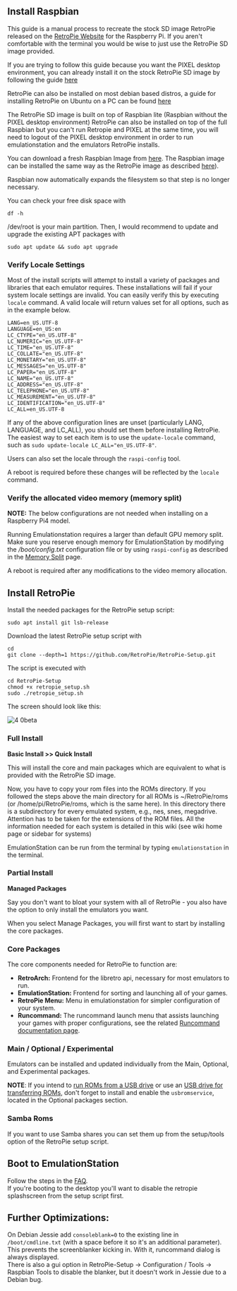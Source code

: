 ## Install Raspbian

This guide is a manual process to recreate the stock SD image RetroPie released on the [RetroPie Website](https://retropie.org.uk/download/) for the Raspberry Pi. If you aren't comfortable with the terminal you would be wise to just use the RetroPie SD image provided. 

If you are trying to follow this guide because you want the PIXEL desktop environment, you can already install it on the stock RetroPie SD image by following the guide [here](FAQ#where-did-the-desktop-go)

RetroPie can also be installed on most debian based distros, a guide for installing RetroPie on Ubuntu on a PC can be found [here](Debian)

The RetroPie SD image is built on top of Raspbian lite (Raspbian without the PIXEL desktop environment) RetroPie can also be installed on top of the full Raspbian but you can't run Retropie and PIXEL at the same time, you will need to logout of the PIXEL desktop environment in order to run emulationstation and the emulators RetroPie installs. 

You can download a fresh Raspbian Image from [here](http://www.raspberrypi.org/downloads). The Raspbian image can be installed the same way as the RetroPie image as described [here](First-Installation)). 

Raspbian now automatically expands the filesystem so that step is no longer necessary.

You can check your free disk space with
```
df -h
```

/dev/root is your main partition. Then, I would recommend to update and upgrade the existing APT packages with
```
sudo apt update && sudo apt upgrade
```

### Verify Locale Settings
Most of the install scripts will attempt to install a variety of packages and libraries that each emulator requires. These installations will fail if your system locale settings are invalid. You can easily verify this by executing `locale` command. A valid locale will return values set for all options, such as in the example below.

```
LANG=en_US.UTF-8
LANGUAGE=en_US:en
LC_CTYPE="en_US.UTF-8"
LC_NUMERIC="en_US.UTF-8"
LC_TIME="en_US.UTF-8"
LC_COLLATE="en_US.UTF-8"
LC_MONETARY="en_US.UTF-8"
LC_MESSAGES="en_US.UTF-8"
LC_PAPER="en_US.UTF-8"
LC_NAME="en_US.UTF-8"
LC_ADDRESS="en_US.UTF-8"
LC_TELEPHONE="en_US.UTF-8"
LC_MEASUREMENT="en_US.UTF-8"
LC_IDENTIFICATION="en_US.UTF-8"
LC_ALL=en_US.UTF-8
```

If any of the above configuration lines are unset (particularly LANG, LANGUAGE, and LC_ALL), you should set them before installing RetroPie. The easiest way to set each item is to use the `update-locale` command, such as `sudo update-locale LC_ALL="en_US.UTF-8"`.

Users can also set the locale through the `raspi-config` tool.

A reboot is required before these changes will be reflected by the `locale` command.

### Verify the allocated video memory (memory split)

**NOTE:** The below configurations are not needed when installing on a Raspberry Pi4 model.

Running Emulationstation requires a larger than default GPU memory split. Make sure you reserve enough memory for EmulationStation by modifying the _/boot/config.txt_ configuration file or by using `raspi-config` as described in the [Memory Split](Memory-Split) page.

A reboot is required after any modifications to the video memory allocation.

## Install RetroPie

Install the needed packages for the RetroPie setup script:
```
sudo apt install git lsb-release
```
Download the latest RetroPie setup script with
```
cd
git clone --depth=1 https://github.com/RetroPie/RetroPie-Setup.git
```
The script is executed with
```
cd RetroPie-Setup
chmod +x retropie_setup.sh
sudo ./retropie_setup.sh
```
The screen should look like this:

![4 0beta](https://cloud.githubusercontent.com/assets/10035308/16218285/f06f3ba8-3738-11e6-9ccc-be601172713b.png)

### Full Install

**Basic Install >> Quick Install**

This will install the core and main packages which are equivalent to what is provided with the RetroPie SD image.

Now, you have to copy your rom files into the ROMs directory. If you followed the steps above the main directory for all ROMs is ~/RetroPie/roms (or /home/pi/RetroPie/roms, which is the same here). In this directory there is a subdirectory for every emulated system, e.g., nes, snes, megadrive. Attention has to be taken for the extensions of the ROM files. All the information needed for each system is detailed in this wiki (see wiki home page or sidebar for systems)

EmulationStation can be run from the terminal by typing `emulationstation` in the terminal.

### Partial Install

**Managed Packages**

Say you don't want to bloat your system with all of RetroPie - you also have the option to only install the emulators you want.

When you select Manage Packages, you will first want to start by installing the core packages.

### Core Packages

The core components needed for RetroPie to function are:

- **RetroArch:** Frontend for the libretro api, necessary for most emulators to run.
- **EmulationStation:** Frontend for sorting and launching all of your games.
- **RetroPie Menu:** Menu in emulationstation for simpler configuration of your system.
- **Runcommand:** The runcommand launch menu that assists launching your games with proper configurations, see the related [Runcommand documentation page](Runcommand.md).

### Main / Optional / Experimental

Emulators can be installed and updated individually from the Main, Optional, and Experimental packages.

**NOTE**: If you intend to [run ROMs from a USB drive](Running-ROMs-from-a-USB-drive.md) or use an [USB drive for transferring ROMs](Transferring-Roms.md#run-your-roms-from-a-usb-stick), don't forget to install and enable the `usbromservice`, located in the Optional packages section.

### Samba Roms

If you want to use Samba shares you can set them up from the setup/tools option of the RetroPie setup script.

## Boot to EmulationStation

Follow the steps in the [FAQ](FAQ#how-do-i-boot-to-the-desktop-or-kodi).  
If you're booting to the desktop you'll want to disable the retropie splashscreen from the setup script first.

## Further Optimizations:
On Debian Jessie add `consoleblank=0` to the existing line in `/boot/cmdline.txt` (with a space before it so it's an additional parameter). This prevents the screenblanker kicking in. With it, runcommand dialog is always displayed.  
There is also a gui option in RetroPie-Setup -> Configuration / Tools -> Raspbian Tools to disable the blanker, but it doesn't work in Jessie due to a Debian bug.